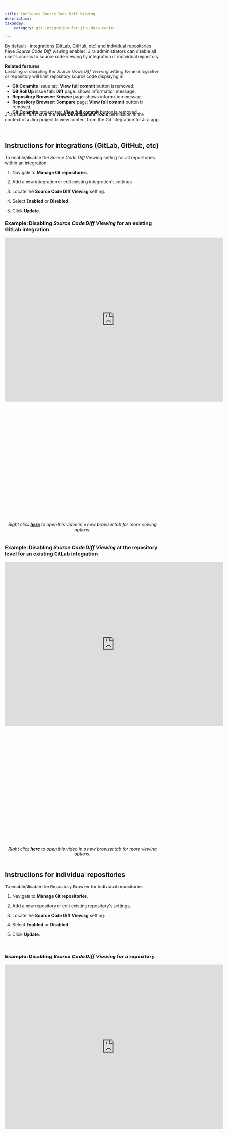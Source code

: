 ```yaml
---

title: Configure Source Code Diff Viewing
description:
taxonomy:
    category: git-integration-for-jira-data-center

---
```


<!-- how to articles -->

By default - integrations (GitLab, GitHub, etc) and individual repositories have _Source Code Diff Viewing_ enabled. Jira administrators can disable all user's access to source code viewing by integration or individual repository.

<div class="bbb-callout bbb--info">
    <div class="irow">
    <div class="ilogobox">
        <span class="logoimg"></span>
    </div>
    <div class="imsgbox">
        <b>Related features</b><br>
        Enabling or disabling the <i>Source Code Diff Viewing</i> setting for an integration or repository will limit repository source code displaying in:
        <ul style='margin-bottom:-10px'>
            <li><b>Git Commits</b> issue tab: <b>View full commit</b> button is removed.</li>
            <li><b>Git Roll Up</b> issue tab: <b>Diff</b> page: shows information message.</li>
            <li><b>Repository Browser: Browse</b> page: shows information message.</li>
            <li><b>Repository Browser: Compare</b> page: <b>View full commit</b> button is removed.</li>
            <li><b>Git Commits</b> project tab: <b>View full commit</b> button is removed.</li>
        </ul>
    </div>
    </div>
</div>

<div class="bbb-callout bbb--alert">
    <div class="irow">
    <div class="ilogobox">
        <span class="logoimg"></span>
    </div>
    <div class="imsgbox">
        Jira users must have the <b>View Development Tools</b> permission in the context of a Jira project to view content from the Git Integration for Jira app.
    </div>
    </div>
</div>
<br>
<br>

## Instructions for integrations (GitLab, GitHub, etc)

To enable/disable the _Source Code Diff Viewing_ setting for all repositories within an integration:

1.  Navigate to **Manage Git repositories**.

2.  Add a new integration or edit existing integration's settings

3.  Locate the **Source Code Diff Viewing** setting.

4.  Select **Enabled** or **Disabled**.

5.  Click **Update**.


### Example: Disabling _Source Code Diff Viewing_ for an existing GitLab integration

<div class='embed-container' style='padding-bottom:75.21%'>
    <iframe width='709' height='533' src='https://fast.wistia.com/embed/iframe/qgatwyyv2m?videoFoam=true' frameborder='0' allowfullscreen ></iframe>
</div>

<div align='center' style='margin-top:10px'>
    <i>Right click <a href='https://bigbrassband.wistia.com/medias/qgatwyyv2m'><b>here</b></a> to open this video in a new browser tab for more viewing options.</i>
</div>
<br>

### Example: Disabling _Source Code Diff Viewing_ at the repository level for an existing GitLab integration

<div class='embed-container' style='padding-bottom:75.21%'>
    <iframe width='709' height='533' src='https://fast.wistia.com/embed/iframe/4vpnakdzpf?videoFoam=true' frameborder='0' allowfullscreen ></iframe>
</div>

<div align='center' style='margin-top:10px'>
    <i>Right click <a href='https://bigbrassband.wistia.com/medias/4vpnakdzpf'><b>here</b></a> to open this video in a new browser tab for more viewing options.</i>
</div>
<br>

## Instructions for individual repositories

To enable/disable the Repository Browser for individual repositories:

1.  Navigate to **Manage Git repositories**.

2.  Add a new repository or edit existing repository's settings.

3.  Locate the **Source Code Diff Viewing** setting.

4.  Select **Enabled** or **Disabled**.

5.  Click **Update**.

<br>

### Example: Disabling _Source Code Diff Viewing_ for a repository

<div class='embed-container' style='padding-bottom:75.21%'>
    <iframe width='709' height='533' src='https://fast.wistia.com/embed/iframe/mtwnmihirc?videoFoam=true' frameborder='0' allowfullscreen ></iframe>
</div>

<div align='center' style='margin-top:10px'>
    <i>Right click <a href='https://bigbrassband.wistia.com/medias/mtwnmihirc'><b>here</b></a> to open this video in a new browser tab for more viewing options.</i>
</div>
<br>

<p>&nbsp;</p>

## More How-to articles

[How to get a quote?](/git-integration-for-jira-data-center/how-to-get-a-quote-gij-self-managed/)

[Setting Project Permissions](/git-integration-for-jira-data-center/Setting-Project-Permissions-gij-self-managed)

[How to create a HAR file and send it to support for analysis](/git-integration-for-jira-data-center/how-to-create-a-har-file-and-send-it-to-support-for-analysis-gij-self-managed/)

[Working with Custom API Path](/git-integration-for-jira-data-center/Working-with-Custom-API-Path-gij-self-managed)

[Working with JMESPath Filters](/git-integration-for-jira-data-center/Working-with-JMESPath-Filters-gij-self-managed)

**Configure Source Code Diff Viewing** (this page)

[Creating and configuring SSH keys (Windows/MacOS/Linux)](/git-integration-for-jira-data-center/creating-and-configuring-ssh-keys-windows-macos-linux-gij-self-managed)

[Require Personal Access Tokens for user actions (create branch/pull request)](/git-integration-for-jira-data-center/Require-Personal-Access-Tokens-for-user-actions-(create-branch-pull-request)-gij-self-managed)

[Ways to Index Git Data to Jira Issues](/git-integration-for-jira-data-center/Ways-to-Index-Git-Data-to-Jira-Issues-gij-self-managed)

[Proxy settings on adding integrations (except AWS CodeCommit)](/git-integration-for-jira-data-center/Proxy-settings-on-adding-integrations-(except-AWS-CodeCommit)-gij-self-managed)

[Creating Personal Access Tokens](/git-integration-for-jira-data-center/Creating-Personal-Access-Tokens-gij-self-managed)

